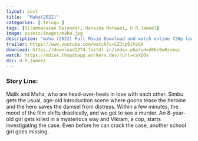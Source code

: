 ```yaml
---
layout: post
title:  "Maha(2022)"
categories: [ Telugu ]
tags: [Silambarasan Rajendar, Hansika Motwani, U.R.Jameel]
image: assets/images/maha.jpg
description: "maha (2022) Full Movie Download and watch online 720p low file size 500 mb."
trailer: https://www.youtube.com/watch?v=LZJcpDiVzGA
download: https://download2274.fastdl.in/index.php?id=d06s9w0zxmqc
watch: https://mdisk.thopdbapp.workers.dev/?url=csXQ0s
dir: U.R.Jameel
---
```


### Story Line:
Malik and Maha, who are head-over-heels in love with each other. Simbu gets the usual, age-old introduction scene where goons tease the heroine and the hero saves the damsel from distress. Within a few minutes, the mood of the film shifts drastically, and we get to see a murder. An 8-year-old girl gets killed in a mysterious way and Vikram, a cop, starts investigating the case. Even before he can crack the case, another school girl goes missing.




